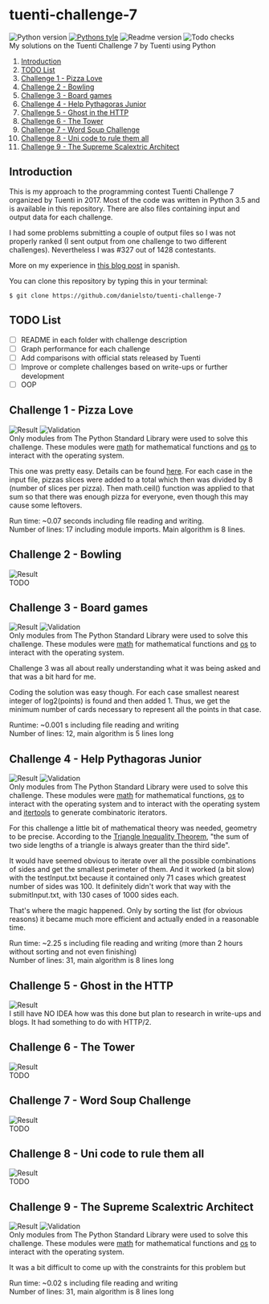 # tuenti-challenge-7
![Python version](https://img.shields.io/badge/python-v3.5.2-blue.svg)
[![Pythons tyle](https://img.shields.io/badge/code%20style-PEP%208-blue.svg)](https://www.python.org/dev/peps/pep-0008/)
![Readme version](https://img.shields.io/badge/readme-1.0.0-green.svg)
![Todo checks](https://img.shields.io/badge/todos-0%2F5-red.svg)  
My solutions on the Tuenti Challenge 7 by Tuenti using Python

1. [Introduction]()  
2. [TODO List]()  
3. [Challenge 1 - Pizza Love](https://github.com/danielsto/tuenti-challenge-7#challenge-1---pizza-love)  
4. [Challenge 2 - Bowling](https://github.com/danielsto/tuenti-challenge-7#challenge-2---bowling)  
5. [Challenge 3 - Board games](https://github.com/danielsto/tuenti-challenge-7#challenge-3---board-games)  
6. [Challenge 4 - Help Pythagoras Junior](https://github.com/danielsto/tuenti-challenge-7#challenge-4---help-pythagoras-junior)  
7. [Challenge 5 - Ghost in the HTTP](https://github.com/danielsto/tuenti-challenge-7#challenge-5---ghost-in-the-http)  
8. [Challenge 6 - The Tower](https://github.com/danielsto/tuenti-challenge-7#challenge-6---the-tower)  
9. [Challenge 7 - Word Soup Challenge](https://github.com/danielsto/tuenti-challenge-7#challenge-7---word-soup-challenge)  
10. [Challenge 8 - Uni code to rule them all](https://github.com/danielsto/tuenti-challenge-7#challenge-8---uni-code-to-rule-them-all)  
11. [Challenge 9 - The Supreme Scalextric Architect](https://github.com/danielsto/tuenti-challenge-7#challenge-9---the-supreme-scalextric-architect)  

## Introduction
This is my approach to the programming contest Tuenti Challenge 7 organized by Tuenti in 2017.
Most of the code was written in Python 3.5 and is available in this repository.
There are also files containing input and output data for each challenge.

I had some problems submitting a couple of output files so I was not properly ranked
(I sent output from one challenge to two different challenges). Nevertheless I was #327 out of 1428 contestants.
 
More on my experience in [this blog post](https://fahrenheitfreiheit.wordpress.com/2017/05/08/tuenti-challenge-7-el-after/) in spanish.

You can clone this repository by typing this in your terminal:  

``$ git clone https://github.com/danielsto/tuenti-challenge-7
``

## TODO List

- [ ] README in each folder with challenge description
- [ ] Graph performance for each challenge
- [ ] Add comparisons with official stats released by Tuenti
- [ ] Improve or complete challenges based on write-ups or further development
- [ ] OOP

## Challenge 1 - Pizza Love
![Result](https://img.shields.io/badge/result-passed-brightgreen.svg)
![Validation](https://img.shields.io/badge/PEP8%20online%20check-VALID-brightgreen.svg)  
Only modules from The Python Standard Library were used to solve this challenge.
These modules were [math](https://docs.python.org/3/library/math.html) for mathematical functions
and [os](https://docs.python.org/3/library/os.html) to interact with the operating system.

This one was pretty easy. Details can be found [here](https://contest.tuenti.net/Challenges). For each case in the input file, 
pizzas slices were added to a total which then was divided by 8 (number of slices per 
pizza). Then math.ceil() function was applied to that sum so that there was enough pizza 
for everyone, even though this may cause some leftovers.

Run time: ~0.07 seconds including file reading and writing.  
Number of lines: 17 including module imports. Main algorithm is 8 lines.
## Challenge 2 - Bowling
![Result](https://img.shields.io/badge/result-wrong-red.svg)  
TODO

## Challenge 3 - Board games
![Result](https://img.shields.io/badge/result-passed-brightgreen.svg)
![Validation](https://img.shields.io/badge/PEP8%20online%20check-VALID-brightgreen.svg)  
Only modules from The Python Standard Library were used to solve this challenge.
These modules were [math](https://docs.python.org/3/library/math.html) for mathematical functions
and [os](https://docs.python.org/3/library/os.html) to interact with the operating system.

Challenge 3 was all about really understanding what it was being asked and that was
a bit hard for me.

Coding the solution was easy though. For each case smallest nearest integer of log2(points) is found
and then added 1. Thus, we get the minimum number of cards necessary to represent all the points in that case.

Runtime:  ~0.001 s including file reading and writing  
Number of lines:  12, main algorithm is 5 lines long 
## Challenge 4 - Help Pythagoras Junior
![Result](https://img.shields.io/badge/result-passed-brightgreen.svg)
![Validation](https://img.shields.io/badge/PEP8%20online%20check-VALID-brightgreen.svg)  
Only modules from The Python Standard Library were used to solve this challenge.
These modules were [math](https://docs.python.org/3/library/math.html) for mathematical functions, 
[os](https://docs.python.org/3/library/os.html) to interact with the operating system and to interact
with the operating system and [itertools](https://docs.python.org/2/library/itertools.html) to generate
combinatoric iterators.

For this challenge a little bit of mathematical theory was needed, geometry to be precise.
According to the [Triangle Inequality Theorem](http://mathworld.wolfram.com/TriangleInequality.html), "the sum of two side lengths of a triangle is 
always greater than the third side".
 
It would have seemed obvious to iterate over all the possible combinations of sides and get the smallest
perimeter of them. And it worked (a bit slow)  with the testInput.txt because it contained only 71 cases
which greatest number of sides was 100. It definitely didn't work that way with the submitInput.txt, with 130 cases
of 1000 sides each.

That's where the magic happened. Only by sorting the list (for obvious reasons) it became much more efficient and actually
ended in a reasonable time.

Run time: ~2.25 s including file reading and writing (more than 2 hours without sorting and not even finishing)   
Number of lines: 31, main algorithm is 8 lines long

## Challenge 5 - Ghost in the HTTP
![Result](https://img.shields.io/badge/result-skipped-lightgrey.svg)  
I still have NO IDEA how was this done but plan to research in write-ups and blogs.
It had something to do with HTTP/2.
## Challenge 6 - The Tower
![Result](https://img.shields.io/badge/result-skipped-lightgrey.svg)  
TODO
## Challenge 7 - Word Soup Challenge
![Result](https://img.shields.io/badge/result-wrong-red.svg)  
TODO
## Challenge 8 - Uni code to rule them all
![Result](https://img.shields.io/badge/result-skipped-lightgrey.svg)  
TODO
## Challenge 9 - The Supreme Scalextric Architect
![Result](https://img.shields.io/badge/result-passed-brightgreen.svg)
![Validation](https://img.shields.io/badge/PEP8%20online%20check-VALID-brightgreen.svg)  
Only modules from The Python Standard Library were used to solve this challenge.
These modules were [math](https://docs.python.org/3/library/math.html) for mathematical functions
and [os](https://docs.python.org/3/library/os.html) to interact with the operating system.

It was a bit difficult to come up with the constraints for this problem but 

Run time: ~0.02 s including file reading and writing   
Number of lines: 31, main algorithm is 8 lines long
